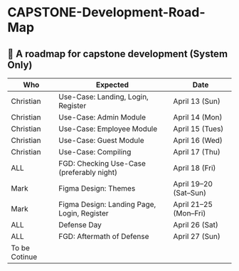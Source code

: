 # CAPSTONE-Development-Road-Map
## 📅 A roadmap for capstone development (System Only)

| Who       | Expected                                              | Date                  |
|-----------|-------------------------------------------------------|-----------------------|
| Christian | Use-Case: Landing, Login, Register                    | April 13 (Sun)        |
| Christian | Use-Case: Admin Module                                | April 14 (Mon)        |
| Christian | Use-Case: Employee Module                             | April 15 (Tues)       |
| Christian | Use-Case: Guest Module                                | April 16 (Wed)        |
| Christian | Use-Case: Compiling                                   | April 17 (Thu)        |
| ALL       | FGD: Checking Use-Case (preferably night)             | April 18 (Fri)        |
| Mark      | Figma Design: Themes                                  | April 19–20 (Sat–Sun) |
| Mark      | Figma Design: Landing Page, Login, Register           | April 21–25 (Mon–Fri) |
| ALL       | Defense Day                                           | April 26 (Sat)        |
| ALL       | FGD: Aftermath of Defense                             | April 27 (Sun)        |
|To be Cotinue                                                                              |
